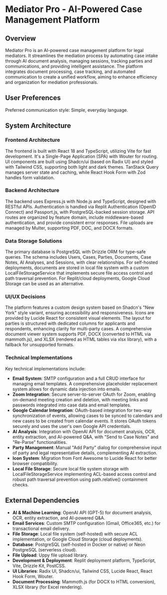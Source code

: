 # Mediator Pro - AI-Powered Case Management Platform

## Overview

Mediator Pro is an AI-powered case management platform for legal mediators. It streamlines the mediation process by automating case intake through AI document analysis, managing sessions, tracking parties and communications, and providing intelligent assistance. The platform integrates document processing, case tracking, and automated communication to create a unified workflow, aiming to enhance efficiency and organization for mediation professionals.

## User Preferences

Preferred communication style: Simple, everyday language.

## System Architecture

### Frontend Architecture
The frontend is built with React 18 and TypeScript, utilizing Vite for fast development. It's a Single-Page Application (SPA) with Wouter for routing. UI components are built using Shadcn/ui (based on Radix UI) and styled with Tailwind CSS, supporting both light and dark themes. TanStack Query manages server state and caching, while React Hook Form with Zod handles form validation.

### Backend Architecture
The backend uses Express.js with Node.js and TypeScript, designed with RESTful APIs. Authentication is handled via Replit Authentication (OpenID Connect) and Passport.js, with PostgreSQL-backed session storage. API routes are organized by feature domain, include middleware-based authentication, and provide consistent error responses. File uploads are managed by Multer, supporting PDF, DOC, and DOCX formats.

### Data Storage Solutions
The primary database is PostgreSQL with Drizzle ORM for type-safe queries. The schema includes Users, Cases, Parties, Documents, Case Notes, AI Analyses, and Sessions, with clear relationships. For self-hosted deployments, documents are stored in local file system with a custom LocalFileStorageService that implements secure file access control and path traversal prevention. For Replit/cloud deployments, Google Cloud Storage can be used as an alternative.

### UI/UX Decisions
The platform features a custom design system based on Shadcn's "New York" style variant, ensuring accessibility and responsiveness. Icons are provided by Lucide React for consistent visual elements. The layout for parties is structured with dedicated columns for applicants and respondents, enhancing clarity for multi-party cases. A comprehensive document viewer system supports PDF, DOCX (converted to HTML via mammoth.js), and XLSX (rendered as HTML tables via xlsx library), with a fallback for unsupported formats.

### Technical Implementations
Key technical implementations include:
- **Email System**: SMTP configuration and a full CRUD interface for managing email templates. A comprehensive placeholder replacement system allows for dynamic data injection into emails.
- **Zoom Integration**: Secure server-to-server OAuth for Zoom, enabling on-demand meeting creation and deletion, with meeting links and passwords integrated into case data and email templates.
- **Google Calendar Integration**: OAuth-based integration for two-way synchronization of events, allowing cases to be synced to calendars and new cases to be created from calendar events. It stores OAuth tokens securely and uses the user's own Google API credentials.
- **AI Analysis**: Integration with OpenAI API for document analysis, OCR, entity extraction, and AI-powered Q&A, with "Send to Case Notes" and "Re-Parse" functionalities.
- **Party Management**: Manual "Add Party" dialog for comprehensive input of party and legal representative details, complementing AI extraction.
- **Icon System**: Migration from Font Awesome to Lucide React for better browser compatibility.
- **Local File Storage**: Secure local file system storage with LocalFileStorageService implementing ACL-based access control and robust path traversal prevention using path.relative() containment checks.

## External Dependencies

- **AI & Machine Learning**: OpenAI API (GPT-5) for document analysis, OCR, entity extraction, and AI-powered Q&A.
- **Email Services**: Custom SMTP configuration (Gmail, Office365, etc.) for transactional email delivery.
- **File Storage**: Local file system (self-hosted) with secure ACL implementation, or Google Cloud Storage (cloud deployments).
- **Database**: PostgreSQL (self-hosted in Docker or native) or Neon PostgreSQL (serverless cloud).
- **File Upload**: Uppy file upload library.
- **Development & Deployment**: Replit deployment platform, TypeScript, Vite, Drizzle Kit, PostCSS.
- **UI Libraries**: Radix UI, Shadcn/ui, Tailwind CSS, Lucide React, React Hook Form, Wouter.
- **Document Processing**: Mammoth.js (for DOCX to HTML conversion), XLSX library (for Excel rendering).
```